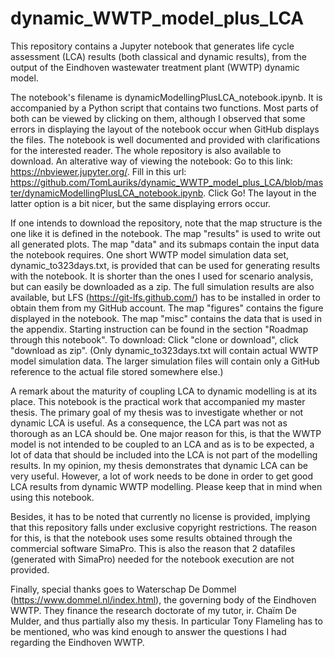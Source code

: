 # dynamic_WWTP_model_plus_LCA
This repository contains a Jupyter notebook that generates life cycle assessment (LCA) results (both classical and dynamic results), from the output of the Eindhoven wastewater treatment plant (WWTP) dynamic model.

The notebook's filename is dynamicModellingPlusLCA_notebook.ipynb. It is accompanied by a Python script that contains two functions. Most parts of both can be viewed by clicking on them, although I observed that some errors in displaying the layout of the notebook occur when GitHub displays the files. The notebook is well documented and provided with clarifications for the interested reader. The whole repository is also available to download. An alterative way of viewing the notebook: Go to this link: https://nbviewer.jupyter.org/. Fill in this url: https://github.com/TomLauriks/dynamic_WWTP_model_plus_LCA/blob/master/dynamicModellingPlusLCA_notebook.ipynb. Click Go! The layout in the latter option is a bit nicer, but the same displaying errors occur.

If one intends to download the repository, note that the map structure is the one like it is defined in the notebook. The map "results" is used to write out all generated plots. The map "data" and its submaps contain the input data the notebook requires. One short WWTP model simulation data set, dynamic_to323days.txt, is provided that can be used for generating results with the notebook. It is shorter than the ones I used for scenario analysis, but can easily be downloaded as a zip. The full simulation results are  also available, but LFS (https://git-lfs.github.com/) has to be installed in order to obtain them from my GitHub account. The map "figures" contains the figure displayed in the notebook. The map "misc" contains the data that is used in the appendix. Starting instruction can be found in the section "Roadmap through this notebook". To download: Click "clone or download", click "download as zip". (Only dynamic_to323days.txt will contain actual WWTP model simulation data. The larger simulation files will contain only a GitHub reference to the actual file stored somewhere else.)

A remark about the maturity of coupling LCA to dynamic modelling is at its place. This notebook is the practical work that accompanied my master thesis. The primary goal of my thesis was to investigate whether or not dynamic LCA is useful. As a consequence, the LCA part was not as thorough as an LCA should be. One major reason for this, is that the WWTP model is not intended to be coupled to an LCA and as is to be expected, a lot of data that should be included into the LCA is not part of the modelling results. In my opinion, my thesis demonstrates that dynamic LCA can be very useful. However, a lot of work needs to be done in order to get good LCA results from dynamic WWTP modelling. Please keep that in mind when using this notebook.

Besides, it has to be noted that currently no license is provided, implying that this repository falls under exclusive copyright restrictions. The reason for this, is that the notebook uses some results obtained through the commercial software SimaPro. This is also the reason that 2 datafiles (generated with SimaPro) needed for the notebook execution are not provided. 

Finally, special thanks goes to Waterschap De Dommel (https://www.dommel.nl/index.html), the governing body of the Eindhoven WWTP. They finance the research doctorate of my tutor, ir. Chaïm De Mulder, and thus partially also my thesis. In particular Tony Flameling has to be mentioned, who was kind enough to answer the questions I had regarding the Eindhoven WWTP.
